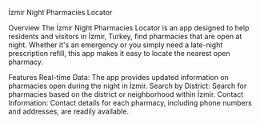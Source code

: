 İzmir Night Pharmacies Locator

Overview
The İzmir Night Pharmacies Locator is an app designed to help residents and visitors in İzmir, Turkey, find pharmacies that are open at night. Whether it's an emergency or you simply need a late-night prescription refill, this app makes it easy to locate the nearest open pharmacy.

Features
Real-time Data: The app provides updated information on pharmacies open during the night in İzmir.
Search by District: Search for pharmacies based on the district or neighborhood within İzmir.
Contact Information: Contact details for each pharmacy, including phone numbers and addresses, are readily available.
